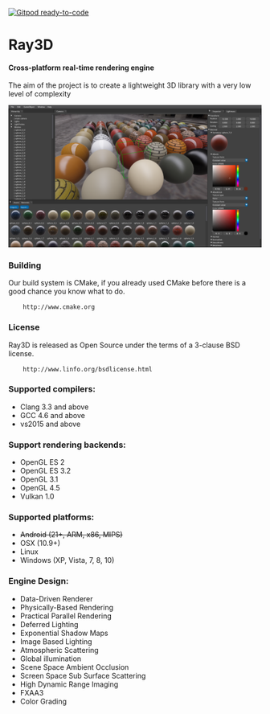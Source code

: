 [![Gitpod ready-to-code](https://img.shields.io/badge/Gitpod-ready--to--code-blue?logo=gitpod)](https://gitpod.io/#https://github.com/ray-cast/ray)

Ray3D
========

#### Cross-platform real-time rendering engine ####

The aim of the project is to create a lightweight 3D library with a very low level of complexity

[![link text](./screenshots/screenshots.png)](https://raw.githubusercontent.com/ray-cast/ray/master/screenshots/screenshots.png)

### Building ###

Our build system is CMake, if you already used CMake before there is a good chance you know what to do.

```
    http://www.cmake.org
```

### License ###

Ray3D is released as Open Source under the terms of a 3-clause BSD license.

```
    http://www.linfo.org/bsdlicense.html
```

### Supported compilers:
* Clang 3.3 and above
* GCC 4.6 and above
* vs2015 and above

### Support rendering backends:
* OpenGL ES 2
* OpenGL ES 3.2
* OpenGL 3.1
* OpenGL 4.5
* Vulkan 1.0

### Supported platforms:
* ~~Android (21+, ARM, x86, MIPS)~~
* OSX (10.9+)
* Linux
* Windows (XP, Vista, 7, 8, 10)

### Engine Design:
* Data-Driven Renderer
* Physically-Based Rendering
* Practical Parallel Rendering
* Deferred Lighting
* Exponential Shadow Maps
* Image Based Lighting
* Atmospheric Scattering
* Global illumination
* Scene Space Ambient Occlusion
* Screen Space Sub Surface Scattering
* High Dynamic Range Imaging
* FXAA3
* Color Grading